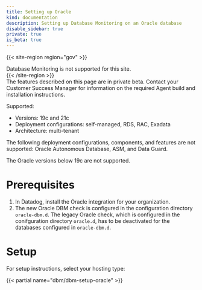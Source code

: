 ```yaml
---
title: Setting up Oracle
kind: documentation
description: Setting up Database Monitoring on an Oracle database
disable_sidebar: true
private: true
is_beta: true
---
```


{{< site-region region="gov" >}}
<div class="alert alert-warning">Database Monitoring is not supported for this site.</div>
{{< /site-region >}}

<div class="alert alert-info">
The features described on this page are in private beta. Contact your Customer Success Manager for information on the required Agent build and installation instructions.
</div>

Supported:
- Versions: 19c and 21c
- Deployment configurations: self-managed, RDS, RAC, Exadata
- Architecture: multi-tenant

The following deployment configurations, components, and features are not supported: Oracle Autonomous Database, ASM, and Data Guard.

The Oracle versions below 19c are not supported.

# Prerequisites

1. In Datadog, install the Oracle integration for your organization.
2. The new Oracle DBM check is configured in the configuration directory `oracle-dbm.d`. The legacy Oracle check, which is configured in the conifguration directory `oracle.d`, has to be deactivated for the databases configured in `oracle-dbm.d`.

# Setup

For setup instructions, select your hosting type:

{{< partial name="dbm/dbm-setup-oracle" >}}

